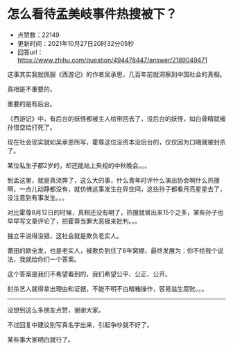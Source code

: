 # 怎么看待孟美岐事件热搜被下？
- 点赞数：22149
- 更新时间：2021年10月27日20时32分05秒
- 回答url：https://www.zhihu.com/question/494478447/answer/2189049471
<body>
 <p data-pid="MwrVs6wU">这事其实我就佩服《西游记》的作者吴承恩，几百年前就洞察到中国社会的真相。</p>
 <p data-pid="zrY5l-yo">真相是不重要的，</p>
 <p data-pid="SAqd7MT6">重要的是有后台。</p>
 <p data-pid="bdsUDv97">《西游记》中，有后台的妖怪都被主人给带回去了，没后台的妖怪，如白骨精就被孙悟空给打死了。</p>
 <p data-pid="DfXTOI_t">现在社会现实就如吴承恩所写，霍尊这位没资本没后台的，仅仅因为口嗨就被封杀了。</p>
 <p data-pid="zP8Gcg0H">某位私生子都2岁的，却还能站上央视的中秋晚会。。。</p>
 <p data-pid="uDpQgMMf">到孟这里，就是真流弊了，这么大的事，什么青年时评什么演出协会啊什么热搜啊，一点儿动静都没有，就仿佛这事发生在异空间，这些孙子都看月亮星星去了，没注意到有事发生。。。</p>
 <p data-pid="4TjvwKjG">对比霍尊8月12日的时候，真相还没有明了，热搜就冒出来15个之多，某些孙子也早早写文章评论了，把霍尊当罪大恶极来批判。。。</p>
 <p data-pid="hrumzQyP">独立平说得没错，这社会就是欺负老实人。</p>
 <p data-pid="qh8CgEEE">莆田的欧全发，也是老实人，被欺负到住了6年窝棚，最终发展为：你不给我个说法，我就给你们一个答案。</p>
 <p data-pid="ZP5U80a5">这个答案是我们不希望看到的，我们希望公平、公正、公开。</p>
 <p data-pid="jc1Xajbg">封杀艺人就得拿出理由和证据，不能不明不白暗箱操作，容易滋生腐败。。。</p>
 <hr>
 <p data-pid="k0Lyn-2z">没想到这么多朋友点赞，谢谢大家。</p>
 <p data-pid="oJRNcQis">不过回复中建议别写真名字出来，引起争吵就不好了。</p>
 <p data-pid="e9G3F0TG">某些事大家明白就行了。</p>
</body>